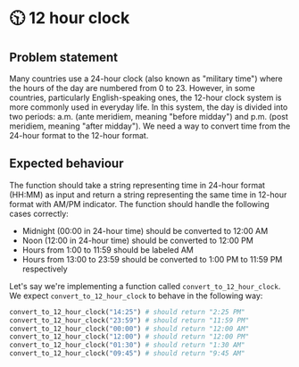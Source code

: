 # 🕥 12 hour clock

## Problem statement

Many countries use a 24-hour clock (also known as "military time") where the hours of the day are numbered from 0 to 23. However, in some countries, particularly English-speaking ones, the 12-hour clock system is more commonly used in everyday life. In this system, the day is divided into two periods: a.m. (ante meridiem, meaning "before midday") and p.m. (post meridiem, meaning "after midday"). We need a way to convert time from the 24-hour format to the 12-hour format.

## Expected behaviour

The function should take a string representing time in 24-hour format (HH:MM) as input and return a string representing the same time in 12-hour format with AM/PM indicator. The function should handle the following cases correctly:

- Midnight (00:00 in 24-hour time) should be converted to 12:00 AM
- Noon (12:00 in 24-hour time) should be converted to 12:00 PM
- Hours from 1:00 to 11:59 should be labeled AM
- Hours from 13:00 to 23:59 should be converted to 1:00 PM to 11:59 PM respectively

Let's say we're implementing a function called `convert_to_12_hour_clock`. We expect `convert_to_12_hour_clock` to behave in the following way:

```python
convert_to_12_hour_clock("14:25") # should return "2:25 PM"
convert_to_12_hour_clock("23:59") # should return "11:59 PM"
convert_to_12_hour_clock("00:00") # should return "12:00 AM"
convert_to_12_hour_clock("12:00") # should return "12:00 PM"
convert_to_12_hour_clock("01:30") # should return "1:30 AM"
convert_to_12_hour_clock("09:45") # should return "9:45 AM"
```
